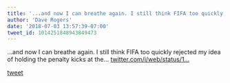 ```yaml
---
title: '...and now I can breathe again. I still think FIFA too quickly rejected my...'
author: 'Dave Rogers'
date: '2018-07-03 13:57:39-07:00'
tweet_id: 1014251848943849473
---
```

...and now I can breathe again. I still think FIFA too quickly rejected my idea of holding the penalty kicks at the… [twitter.com/i/web/status/1…](https://twitter.com/i/web/status/1014251848943849473)

[tweet](https://twitter.com/yukondude/status/1014251848943849473)